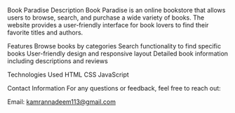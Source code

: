 Book Paradise
Description
Book Paradise is an online bookstore that allows users to browse, search, and purchase a wide variety of books. The website provides a user-friendly interface for book lovers to find their favorite titles and authors.

Features
Browse books by categories
Search functionality to find specific books
User-friendly design and responsive layout
Detailed book information including descriptions and reviews

Technologies Used
HTML
CSS
JavaScript

Contact Information
For any questions or feedback, feel free to reach out:

Email: kamrannadeem113@gmail.com

